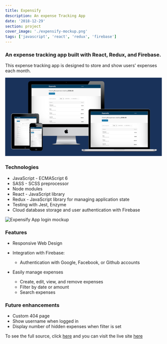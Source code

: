 ```yaml
---
title: Expensify
description: An expense Tracking App
date: '2018-12-29'
section: project
cover_image: './expensify-mockup.png'
tags: ['javascript', 'react', 'redux', 'firebase']
---
```


### An expense tracking app built with React, Redux, and Firebase.

This expense tracking app is designed to store and show users' expenses each month.

![Expensify App mockup](expensify-mockup.png)

### Technologies

- JavaScript - ECMAScript 6
- SASS - SCSS preprocessor
- Node modules
- React - JavaScript library
- Redux - JavaScript library for managing application state
- Testing with Jest, Enzyme
- Cloud database storage and user authentication with Firebase

![Expensify App login mockup](https://res.cloudinary.com/crbaucom/image/upload/v1548792107/crbaucom-images/expensify-login-mockup.png)

### Features

- Responsive Web Design
- Integration with Firebase:

  - Authentication with Google, Facebook, or Github accounts

- Easily manage expenses
  - Create, edit, view, and remove expenses
  - Filter by date or amount
  - Search expenses

### Future enhancements

- Custom 404 page
- Show username when logged in
- Display number of hidden expenses when filter is set

To see the full source, click [here](https://github.com/cbaucom/react-redux-expensify-app) and you can visit the live site [here](https://expensify.builtbybaucom.com)
